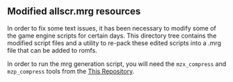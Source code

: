 ## Modified allscr.mrg resources

In order to fix some text issues, it has been necessary to modify some of the
game engine scripts for certain days. This directory tree contains the modified
script files and a utility to re-pack these edited scripts into a .mrg file that
can be added to romfs.

In order to run the mrg generation script, you will need the `mzx_compress`
and `mzp_compress` tools from the
[This Repository](https://github.com/rschlaikjer/mangetsu).
